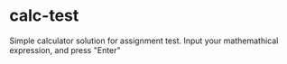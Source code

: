 # calc-test
Simple calculator solution for assignment test. Input your mathemathical expression, and press "Enter"
